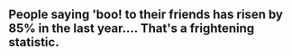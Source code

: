 ## People saying 'boo! to their friends has risen by 85% in the last year.... That's a frightening statistic.
